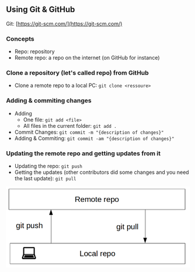 
## Using Git & GitHub

Git: [https://git-scm.com/](https://git-scm.com/)

### Concepts
* Repo: repository
* Remote repo: a repo on the internet (on GitHub for instance)

### Clone a repository (let's called repo) from GitHub

* Clone a remote repo to a local PC: `git clone <ressoure>`

### Adding & commiting changes

* Adding
  - One file: `git add <file>`
  - All files in the current folder: `git add . `
* Commit Changes: `git commit -m "{description of changes}"`
* Adding & Commiting: `git commit -am "{description of changes}"`

### Updating the remote repo and getting updates from it

* Updating the repo: `git push`
* Getting the updates (other contributors did some changes and you need the last update): `git pull`

<img align="center" src="images/pushpull.png">
